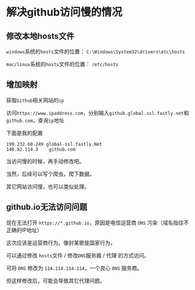 # 解决github访问慢的情况

## 修改本地hosts文件

`windows`系统的`hosts`文件的位置：
`C:\Windows\System32\drivers\etc\hosts`

`mac/linux`系统的`hosts`文件的位置：
`/etc/hosts`


## 增加映射

获取`Github`相关网站的`ip`

访问`https://www.ipaddress.com`，分别输入`github.global.ssl.fastly.net`和`github.com`，查询`ip`地址

下面是我的配置

```
199.232.68.249 global-ssl.fastly.Net
140.82.114.3    github.com
```

当访问慢的时候，再手动修改吧。

当然，后续可以写个爬虫，爬下数据。

其它网站访问慢，也可以类似处理。

## github.io无法访问问题

现在无法打开 `https://*.github.io`，原因是电信运营商 `DNS` 污染（域名指往不正确的IP地址）

这次应该是运营商行为。像封某歌是国家行为。

可以通过修改 `hosts`文件 / 修改`DNS`服务器 / 代理 的方式访问。

可将 `DNS` 修改为 `114.114.114.114`，一个良心 `DNS` 服务商。

但这样修改后，可能会导致其它代理问题。